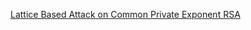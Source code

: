 [Lattice Based Attack on Common Private Exponent RSA](http://citeseerx.ist.psu.edu/viewdoc/download?doi=10.1.1.450.8522&rep=rep1&type=pdf)
